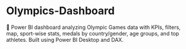 # Olympics-Dashboard
🏅 Power BI dashboard analyzing Olympic Games data with KPIs, filters, map, sport-wise stats, medals by country/gender, age groups, and top athletes. Built using Power BI Desktop and DAX.
